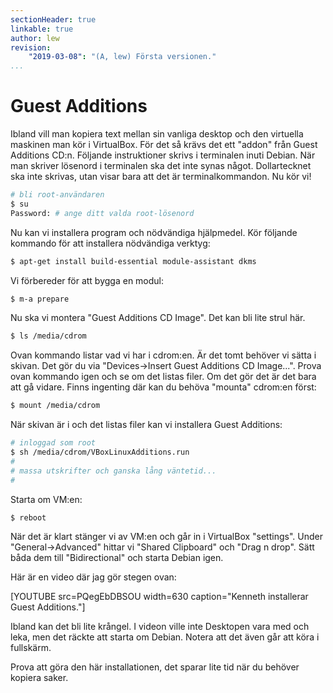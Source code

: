 ```yaml
---
sectionHeader: true
linkable: true
author: lew
revision:
    "2019-03-08": "(A, lew) Första versionen."
...
```

Guest Additions
=======================

Ibland vill man kopiera text mellan sin vanliga desktop och den virtuella maskinen man kör i VirtualBox. För det så krävs det ett "addon" från Guest Additions CD:n. Följande instruktioner skrivs i terminalen inuti Debian. När man skriver lösenord i terminalen ska det inte synas något. Dollartecknet ska inte skrivas, utan visar bara att det är terminalkommandon. Nu kör vi!
<!-- Det är en inställning och det finns ett foruminlägg som visar "[Virtual Box och copy & paste till hostmaskinen](t/4063)". -->

```bash
# bli root-användaren
$ su
Password: # ange ditt valda root-lösenord
```

Nu kan vi installera program och nödvändiga hjälpmedel. Kör följande kommando för att installera nödvändiga verktyg:

```bash
$ apt-get install build-essential module-assistant dkms
```

Vi förbereder för att bygga en modul:

```bash
$ m-a prepare
```

Nu ska vi montera "Guest Additions CD Image". Det kan bli lite strul här.

```bash
$ ls /media/cdrom
```

Ovan kommando listar vad vi har i cdrom:en. Är det tomt behöver vi sätta i skivan. Det gör du via "Devices->Insert Guest Additions CD Image...". Prova ovan kommando igen och se om det listas filer. Om det gör det är det bara att gå vidare. Finns ingenting där kan du behöva "mounta" cdrom:en först:

```bash
$ mount /media/cdrom
```

När skivan är i och det listas filer kan vi installera Guest Additions:

```bash
# inloggad som root
$ sh /media/cdrom/VBoxLinuxAdditions.run
#
# massa utskrifter och ganska lång väntetid...
#
```

Starta om VM:en:

```bash
$ reboot
```

När det är klart stänger vi av VM:en och går in i VirtualBox "settings". Under "General->Advanced" hittar vi "Shared Clipboard" och "Drag n drop". Sätt båda dem till "Bidirectional" och starta Debian igen.

Här är en video där jag gör stegen ovan:

[YOUTUBE src=PQegEbDBSOU width=630 caption="Kenneth installerar Guest Additions."]

Ibland kan det bli lite krångel. I videon ville inte Desktopen vara med och leka, men det räckte att starta om Debian. Notera att det även går att köra i fullskärm.

Prova att göra den här installationen, det sparar lite tid när du behöver kopiera saker.
